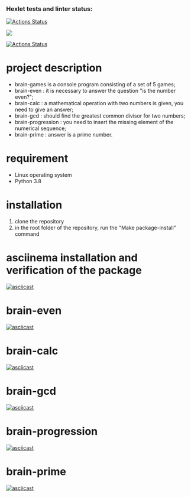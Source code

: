 ### Hexlet tests and linter status:
[![Actions Status](https://github.com/SouthUral/python-project-lvl1/workflows/hexlet-check/badge.svg)](https://github.com/SouthUral/python-project-lvl1/actions)

<a href="https://codeclimate.com/github/SouthUral/python-project-lvl1/maintainability"><img src="https://api.codeclimate.com/v1/badges/ac0617bf4f23e0fe6689/maintainability" /></a>

[![Actions Status](https://github.com/SouthUral/python-project-lvl1/workflows/lint_test/badge.svg)](https://github.com/SouthUral/python-project-lvl1/actions)


# project description
- brain-games is a console program consisting of a set of 5 games;
- brain-even : it is necessary to answer the question "is the number even?";
- brain-calc : a mathematical operation with two numbers is given, you need to give an answer;
- brain-gcd : should find the greatest common divisor for two numbers;
- brain-progression : you need to insert the missing element of the numerical sequence;
- brain-prime : answer is a prime number.


# requirement
- Linux operating system
- Python 3.8


# installation
1. clone the repository
2. in the root folder of the repository, run the "Make package-install" command


# asciinema installation and verification of the package
[![asciicast](https://asciinema.org/a/498445.svg)](https://asciinema.org/a/498445)

# brain-even
[![asciicast](https://asciinema.org/a/498447.svg)](https://asciinema.org/a/498447)

# brain-calc
[![asciicast](https://asciinema.org/a/498449.svg)](https://asciinema.org/a/498449)

# brain-gcd
[![asciicast](https://asciinema.org/a/498450.svg)](https://asciinema.org/a/498450)

# brain-progression
[![asciicast](https://asciinema.org/a/498451.svg)](https://asciinema.org/a/498451)

# brain-prime
[![asciicast](https://asciinema.org/a/498452.svg)](https://asciinema.org/a/498452)
